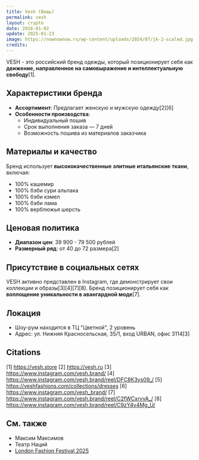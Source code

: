 ```yaml
---
title: Vesh (Вещь)
permalink: vesh
layout: crypto
date: 2018-01-02
update: 2025-01-23
image: https://nownownow.ru/wp-content/uploads/2024/07/jk-2-scaled.jpg
credits:
---
```


VESH - это российский бренд одежды, который позиционирует себя как **движение, направленное на самовыражение и интеллектуальную свободу**[1].

## Характеристики бренда

- **Ассортимент**: Предлагает женскую и мужскую одежду[2][6]
- **Особенности производства**:
  - Индивидуальный пошив
  - Срок выполнения заказа — 7 дней
  - Возможность пошива из материалов заказчика

## Материалы и качество

Бренд использует **высококачественные элитные итальянские ткани**, включая:
- 100% кашемир
- 100% бэби сури альпака
- 100% бэби кэмел
- 100% бэби лама
- 100% верблюжья шерсть

## Ценовая политика

- **Диапазон цен**: 39 900 - 79 500 рублей
- **Размерный ряд**: от 40 до 72 размера[2]

## Присутствие в социальных сетях

VESH активно представлен в Instagram, где демонстрирует свои коллекции и образы[3][4][7][8]. Бренд позиционирует себя как **воплощение уникальности в авангардной моде**[7].

## Локация

- Шоу-рум находится в ТЦ "Цветной", 2 уровень
- Адрес: ул. Нижняя Красносельская, 35/1, вход URBAN, офис 3114[3]

## Citations

[1] https://vesh.store
[2] https://vesh.ru
[3] https://www.instagram.com/vesh.brand/
[4] https://www.instagram.com/vesh.brand/reel/DFC8K3ys09_/
[5] https://veshfashions.com/collections/dresses
[6] https://www.instagram.com/vesh_brand/
[7] https://www.instagram.com/vesh.brand/reel/C2fWCxrvvA_/
[8] https://www.instagram.com/vesh.brand/reel/C9zY4v4Mg_U/


## См. также

+ Максим Максимов
+ Театр Наций
+ [London Fashion Festival 2025]()
